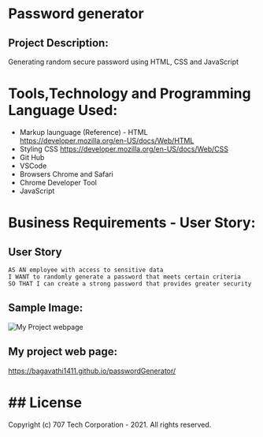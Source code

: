 # Password generator

## Project Description:

Generating random secure password using HTML, CSS and JavaScript

# Tools,Technology and Programming Language Used:

- Markup launguage (Reference) - HTML https://developer.mozilla.org/en-US/docs/Web/HTML
- Styling CSS https://developer.mozilla.org/en-US/docs/Web/CSS
- Git Hub
- VSCode
- Browsers Chrome and Safari
- Chrome Developer Tool
- JavaScript

# Business Requirements - User Story:

## User Story

```
AS AN employee with access to sensitive data
I WANT to randomly generate a password that meets certain criteria
SO THAT I can create a strong password that provides greater security
```

## Sample Image:

![My Project webpage ](assets/images/.png)

## My project web page:

https://bagavathi1411.github.io/passwordGenerator/

# ## License

Copyright (c) 707 Tech Corporation - 2021. All rights reserved.
